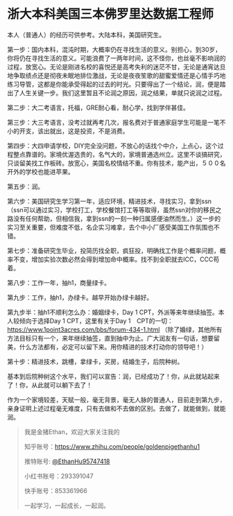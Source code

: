 # 浙大本科美国三本佛罗里达数据工程师

本人（普通人）的经历可供参考。大陆本科，美国研究生。

第一步：国内本科，混沌时期，大概率仍在寻找生活的意义。别担心，到30岁，你将仍在寻找生活的意义。可能浪费了一两年时间，这不怪你，也丝毫不影响润的过程，放宽心。无论是刚进名校的喜悦还是高考失利的迷茫不甘，无论是通宵达旦地争取绩点还是彻夜未眠地排位激战，无论是夜夜笙歌的甜蜜爱情还是心情手巧地练习导管，这都是你能承受得起的过去的时光。只要得出了一个结论，润，便是踏出了人生关键一步。我们这里暂且不论润之原因，润之结果，单就只说润之过程。

第二步：大二考语言，托福，GRE耐心看，耐心学，找到学伴甚佳。

第三步：大三考语言，没考过就再考几次，报名费对于普通家庭学生可能是一笔不小的开支，该出就出，这是投资，不是消费。

第四步：大四申请学校，DIY完全没问题，不放心的话找个中介，上点心，这个过程整点靠谱的。家境优渥选贵的，名气大的，家境普通选州立。这里不谈搞研究，只谈留美找工作板砖。放宽心，美国名校情结不重。你有技术，能产出，５００名开外的学校也能进苹果。

第五步：润。

第六步：美国研究生学习第一年，适应环境，精进技术，寻找实习，拿到ssn（ssn可以通过实习，学校打工，学校餐馆打工等等取得，虽然ssn对你的移民之路没有任何帮助，但相信我，拿到ssn的一刻一种归属感便油然而生。）这一步的实习至关重要，但难度不低，名企实习难拿，去个中小厂感受美国工作氛围也不错。

第七步：准备研究生毕业，投简历找全职，疯狂投，明确找工作是个概率问题，概率不变，增加实验次数必然会得到增加命中概率。找不到全职就去ICC，CCC苟着。

第八步：工作一年，抽h1，商量绿卡。

第九步：工作，抽h1，办绿卡。越早开始办绿卡越好。

第九步半：抽h1不顺利怎么办：婚姻绿卡，Day 1 CPT，外派等来年继续抽签。本人较倾向于选择Day 1 CPT，这里有关于Day 1　CPT的一切：<https://www.1point3acres.com/bbs/forum-434-1.html>
  （除了婚绿，其他所有方法目标只有一个，来年继续抽签，直到抽中为止。广大润友有一句话，想要留美，什么方法都有，必定可以留下来。用你精进的技术打动你的领导吧！）

第十步：精进技术，跳槽，拿绿卡，买房，结婚生子，后院种树。

基本到后院种树这个水平，我们可以宣告：润，已经成功了！你，从此就站起来了！你，从此就可以躺下去了！

作为一个家境较差，天赋一般，毫无背景，毫无人脉的普通人，目前走到第九步，亲身证明上述过程毫无难度，只有去做和不去做的区别。去做了，就能做到，就能润。

>我是金猪Ethan，欢迎大家关注我的
>
>知乎账号：<https://www.zhihu.com/people/goldenpigethanhu1>
>
>推特账号: [@EthanHu95747418](https://twitter.com/EthanHu95747418)
>
>小红书账号：293391047
>
>快手账号：853361966
>
>一起学习，一起成长，一起润。

